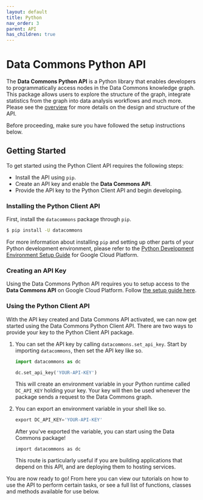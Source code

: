 ```yaml
---
layout: default
title: Python
nav_order: 3
parent: API
has_children: true
---
```

# Data Commons Python API

The **Data Commons Python API** is a Python library that enables developers to
programmatically access nodes in the Data Commons knowledge graph. This package
allows users to explore the structure of the graph, integrate statistics from
the graph into data analysis workflows and much more. Please see the [overview](/api)
for more details on the design and structure of the API.

Before proceeding, make sure you have followed the setup instructions below.

## Getting Started

To get started using the Python Client API requires the following steps:

*   Install the API using `pip`.
*   Create an API key and enable the **Data Commons API**.
*   Provide the API key to the Python Client API and begin developing.

### Installing the Python Client API

First, install the `datacommons` package through `pip`.

```bash
$ pip install -U datacommons
```

For more information about installing `pip` and setting up other parts of
your Python development environment, please refer to the
[Python Development Environment Setup Guide](https://cloud.google.com/python/setup.html)
for Google Cloud Platform.

### Creating an API Key

Using the Data Commons Python API requires you to setup access to the **Data Commons API** on Google Cloud Platform.
Follow [the setup guide here](/api/setup.html).

### Using the Python Client API

With the API key created and Data Commons API activated, we can now get started
using the Data Commons Python Client API. There are two ways to provide your key
to the Python Client API package.

1.  You can set the API key by calling `datacommons.set_api_key`.
    Start by importing `datacommons`, then set the API key like so.

    ```python
    import datacommons as dc

    dc.set_api_key('YOUR-API-KEY')
    ```

    This will create an environment variable in your Python runtime called
    `DC_API_KEY` holding your key. Your key will then be used whenever
    the package sends a request to the Data Commons graph.

1.  You can export an environment variable in your shell like so.

    ```python
    export DC_API_KEY='YOUR-API-KEY'
    ```

    After you've exported the variable, you can start using the Data Commons
    package!


    ```
    import datacommons as dc
    ```

    This route is particularly useful if you are building applications that
    depend on this API, and are deploying them to hosting services.

You are now ready to go! From here you can view our tutorials on how to use the
API to perform certain tasks, or see a full list of functions, classes and
methods available for use below.
